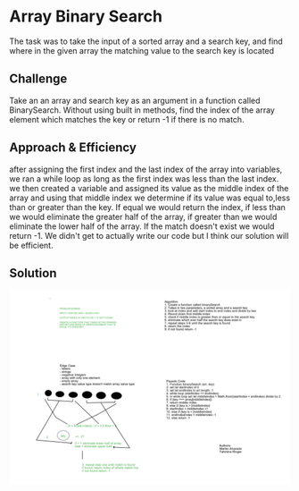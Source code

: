 # Array Binary Search
<!-- Short summary or background information -->
The task was to take the input of a sorted array and a search key, and find where in the given array the matching value to the search key is located

## Challenge
<!-- Description of the challenge -->
Take an an array and search key as an argument in a function called BinarySearch. Without using built in methods, find the index of the array element which matches the key or return -1 if there is no match.

## Approach & Efficiency
<!-- What approach did you take? Why? What is the Big O space/time for this approach? -->
after assigning the first index and the last index of the array into variables, we ran a while loop as long as the first index was less than the last index. we then created a variable and assigned its value as the middle index of the array and using that middle index we determine if its value was equal to,less than or greater than the key. If equal we would return the index, if less than we would eliminate the greater half of the array, if greater than we would eliminate the lower half of the array. If the match doesn't exist we would return -1. We didn't get to actually write our code but I think our solution will be efficient.

## Solution
<!-- Embedded whiteboard image -->

![whiteboard solution](../../assets/arrayBinarySearch.png)